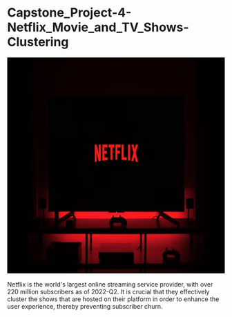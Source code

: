 # Capstone_Project-4-Netflix_Movie_and_TV_Shows-Clustering

<p align="center">
  <img width="800" height="500" src="https://github.com/dileep-rawat/Capstone_Project-4-Netflix_Movie_and_TV_Shows-Clustering/blob/main/netflix%20cluster.jpeg">
</p>

Netflix is the world's largest online streaming service provider, with over 220 million subscribers as of 2022-Q2. It is crucial that they effectively cluster the shows that are hosted on their platform in order to enhance the user experience, thereby preventing subscriber churn.
